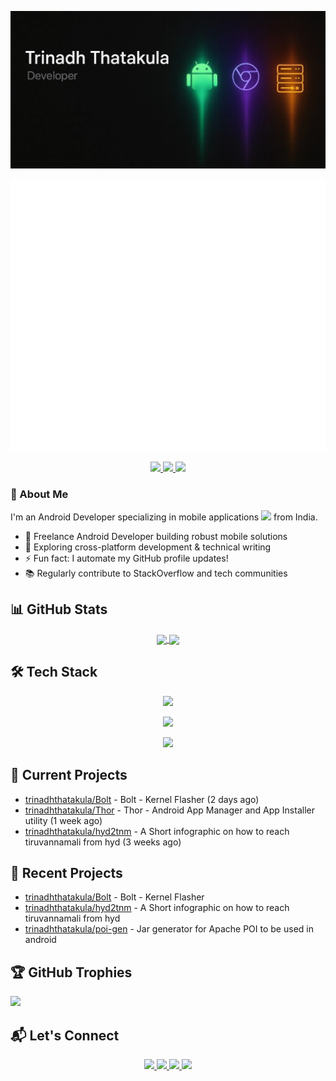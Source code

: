<p align="center"><img src="./banners/banner_2_1.webp" /></p>
<p align="center"><img src="./github-metrics.svg" /></p>

<div align="center">
  <a href="https://github.com/trinadhthatakula" target="_blank">
    <img src="https://badges.pufler.dev/visits/trinadhthatakula/trinadhthatakula?style=for-the-badge&color=e74c3c&logo=github&label=Spying+Counter">
  </a>
  <a href="https://github.com/trinadhthatakula" target="_blank">
    <img src="https://badges.pufler.dev/years/trinadhthatakula/?style=for-the-badge&color=27a4fb&logo=github&label=Account+Age">
  </a>
  <a href="https://github.com/trinadhthatakula/trinadhthatakula/commits/main" target="_blank">
    <img src="https://badges.pufler.dev/updated/trinadhthatakula/trinadhthatakula?style=for-the-badge&color=f0f6f9&logo=github&label=Update">
  </a>
</div>

### 👋 About Me
I'm an Android Developer specializing in mobile applications <img src="https://media.giphy.com/media/WUlplcMpOCEmTGBtBW/giphy.gif" width="20"> from India.

- 🔭 Freelance Android Developer building robust mobile solutions  
- 🌱 Exploring cross-platform development & technical writing  
- ⚡ Fun fact: I automate my GitHub profile updates!  
- 📚 Regularly contribute to StackOverflow and tech communities  

## 📊 GitHub Stats
<p align="center">
<a href="https://github.com/trinadhthatakula">
  <img height=200 align="center" src="https://github-readme-stats.vercel.app/api?username=trinadhthatakula&show_icons=true&theme=transparent&rank_icon=github&include_all_commits=true&count_private=true" />
  <img height=200 align="center" src="https://github-readme-stats.vercel.app/api/top-langs/?username=trinadhthatakula&layout=compact&theme=transparent&show_owner=true" />
</a>
</p>

## 🛠️ Tech Stack
<p align="center">
  <a href="https://skillicons.dev">
    <img src="https://skillicons.dev/icons?i=cpp,java,kotlin,js,ts,androidstudio,flutter" />
  </a>
</p>
<p align="center">
  <a href="https://skillicons.dev">
    <img src="https://skillicons.dev/icons?i=nodejs,react,nextjs,express,firebase,aws,gcp" />
  </a>
</p>
<p align="center">
  <a href="https://skillicons.dev">
    <img src="https://skillicons.dev/icons?i=mysql,postgres,mongodb,sqlite,figma,git,github" />
  </a>
</p>

## 👷 Current Projects

- [trinadhthatakula/Bolt](https://github.com/trinadhthatakula/Bolt) - Bolt - Kernel Flasher (2 days ago)
- [trinadhthatakula/Thor](https://github.com/trinadhthatakula/Thor) - Thor - Android App Manager and App Installer utility (1 week ago)
- [trinadhthatakula/hyd2tnm](https://github.com/trinadhthatakula/hyd2tnm) - A Short infographic on how to reach tiruvannamali from hyd (3 weeks ago)

## 🌱 Recent Projects

- [trinadhthatakula/Bolt](https://github.com/trinadhthatakula/Bolt) - Bolt - Kernel Flasher
- [trinadhthatakula/hyd2tnm](https://github.com/trinadhthatakula/hyd2tnm) - A Short infographic on how to reach tiruvannamali from hyd
- [trinadhthatakula/poi-gen](https://github.com/trinadhthatakula/poi-gen) - Jar generator for Apache POI to be used in android

## 🏆 GitHub Trophies
![](https://github-profile-trophy.vercel.app/?username=trinadhthatakula&theme=dark&no-frame=true&no-bg=true&margin-w=4)

## 📬 Let's Connect
<p align="center">
  <a href="https://www.linkedin.com/in/trinadh-thatakula">
    <img src="https://img.shields.io/badge/LinkedIn-0A66C2?style=for-the-badge&logo=linkedin&logoColor=white" />
  </a>
  <a href="mailto:trinadh.thatakula@gmail.com">
    <img src="https://img.shields.io/badge/Email-EA4335?style=for-the-badge&logo=gmail&logoColor=white" />
  </a>
  <a href="https://t.me/Dev3nadh">
    <img src="https://img.shields.io/badge/Telegram-26A5E4?style=for-the-badge&logo=telegram&logoColor=white" />
  </a>
 <a href="https://github.com/sponsors/trinadhthatakula">
    <img src="https://img.shields.io/badge/Sponsor-EA4AAA?style=for-the-badge&logo=githubsponsors&logoColor=white" />
  </a>
</p>
